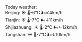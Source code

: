 Today weather:  
Beijing: ☀️   🌡️-6°C 🌬️↙4km/h  
Tianjin: ☀️   🌡️-7°C 🌬️↓11km/h  
Shijiazhuang: ☀️   🌡️-2°C 🌬️←12km/h  
Tangshan: ☀️   🌡️-7°C 🌬️↓10km/h  
